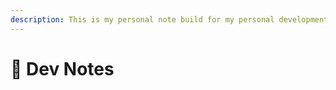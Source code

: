 ```yaml
---
description: This is my personal note build for my personal development space
---
```


# 📓 Dev Notes

